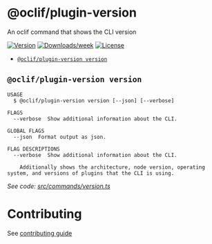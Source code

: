 # @oclif/plugin-version

An oclif command that shows the CLI version

[![Version](https://img.shields.io/npm/v/@oclif/plugin-version.svg)](https://npmjs.org/package/@oclif/plugin-version)
[![Downloads/week](https://img.shields.io/npm/dw/@oclif/plugin-version.svg)](https://npmjs.org/package/@oclif/plugin-version)
[![License](https://img.shields.io/npm/l/@oclif/plugin-update.svg)](https://github.com/oclif/plugin-version/blob/main/package.json)

<!-- commands -->

- [`@oclif/plugin-version version`](#oclifplugin-version-version)

## `@oclif/plugin-version version`

```
USAGE
  $ @oclif/plugin-version version [--json] [--verbose]

FLAGS
  --verbose  Show additional information about the CLI.

GLOBAL FLAGS
  --json  Format output as json.

FLAG DESCRIPTIONS
  --verbose  Show additional information about the CLI.

    Additionally shows the architecture, node version, operating system, and versions of plugins that the CLI is using.
```

_See code: [src/commands/version.ts](https://github.com/oclif/plugin-version/blob/2.2.22/src/commands/version.ts)_

<!-- commandsstop -->

# Contributing

See [contributing guide](./CONRTIBUTING.md)
